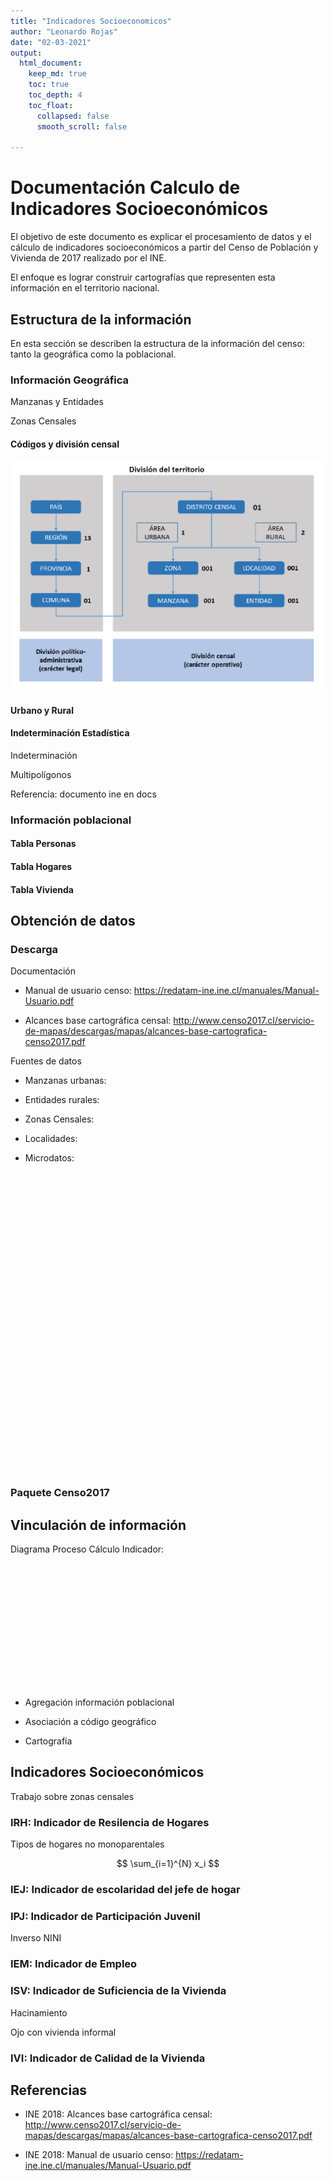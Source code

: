 ```yaml
---
title: "Indicadores Socioeconomicos"
author: "Leonardo Rojas"
date: "02-03-2021"
output: 
  html_document:
    keep_md: true
    toc: true
    toc_depth: 4
    toc_float: 
      collapsed: false
      smooth_scroll: false
    
---
```




# Documentación Calculo de Indicadores Socioeconómicos

El objetivo de este documento es explicar el procesamiento de datos y el cálculo de indicadores socioeconómicos a partir del Censo de Población y Vivienda de 2017 realizado por el INE.

El enfoque es lograr construir cartografías que representen esta información en el territorio nacional.

## Estructura de la información

En esta sección se describen la estructura de la información del censo: tanto la geográfica como la poblacional.

### Información Geográfica

Manzanas y Entidades

Zonas Censales

#### Códigos y división censal

![Fuente: INE 2018](res/img/cod-censo.png)

#### Urbano y Rural

#### Indeterminación Estadística

Indeterminación

Multipolígonos

Referencia: documento ine en docs

### Información poblacional

#### Tabla Personas

#### Tabla Hogares

#### Tabla Vivienda

## Obtención de datos

### Descarga 

Documentación

* Manual de usuario censo: https://redatam-ine.ine.cl/manuales/Manual-Usuario.pdf

* Alcances base cartográfica censal: http://www.censo2017.cl/servicio-de-mapas/descargas/mapas/alcances-base-cartografica-censo2017.pdf



Fuentes de datos

* Manzanas urbanas:

* Entidades rurales:

* Zonas Censales:

* Localidades:

* Microdatos: 

<!--html_preserve--><div id="htmlwidget-5707ede5c5bf0e0bb78b" style="width:120px;height:480px;" class="grViz html-widget"></div>
<script type="application/json" data-for="htmlwidget-5707ede5c5bf0e0bb78b">{"x":{"diagram":"digraph {\ngraph [layout = dot, rankdir = BT]\n\na [label = \"Persona\"]\nb [label = \"Hogar\"]\nc [label = \"Vivienda\"]\nd [label = \"Manzana\"]\n\na -> b -> c -> d\n}","config":{"engine":"dot","options":null}},"evals":[],"jsHooks":[]}</script><!--/html_preserve-->


### Paquete Censo2017

## Vinculación de información

Diagrama Proceso Cálculo Indicador:


<!--html_preserve--><div id="htmlwidget-d67f0e3b8aba49924709" style="width:672px;height:200px;" class="grViz html-widget"></div>
<script type="application/json" data-for="htmlwidget-d67f0e3b8aba49924709">{"x":{"diagram":"digraph {\n\ngraph [layout = dot, rankdir = LR]\n\n# define the global styles of the nodes. We can override these in box if we wish\nnode [shape = rectangle, style = filled, fillcolor = Linen]\n\ndata1 [label = \"Tabla \n Personas\", shape = folder, fillcolor = Beige]\ndata2 [label = \"Polígonos \n Censales\", shape = folder, fillcolor = Beige]\nprocess1 [label =  \"Filtros y \n Agregaciones\"]\nprocess2 [label = \"Vinculación por \n Código Censal\" ]\nind [label = \"Indicador\", fillcolor = Beige]\n\n# edge definitions with the node IDs\n{data1} -> process1\n{data2 process1} -> process2 -> ind\n\n}","config":{"engine":"dot","options":null}},"evals":[],"jsHooks":[]}</script><!--/html_preserve-->

* Agregación información poblacional

* Asociación a código geográfico

* Cartografía

## Indicadores Socioeconómicos

Trabajo sobre zonas censales

### IRH: Indicador de Resilencia de Hogares

Tipos de hogares no monoparentales

$$ \sum_{i=1}^{N} x_i   $$ 

### IEJ: Indicador de escolaridad del jefe de hogar

### IPJ: Indicador de Participación Juvenil

Inverso NINI

### IEM: Indicador de Empleo

### ISV: Indicador de Suficiencia de la Vivienda

Hacinamiento

Ojo con vivienda informal

### IVI: Indicador de Calidad de la Vivienda

## Referencias

* INE 2018: Alcances base cartográfica censal: http://www.censo2017.cl/servicio-de-mapas/descargas/mapas/alcances-base-cartografica-censo2017.pdf

* INE 2018: Manual de usuario censo: https://redatam-ine.ine.cl/manuales/Manual-Usuario.pdf

